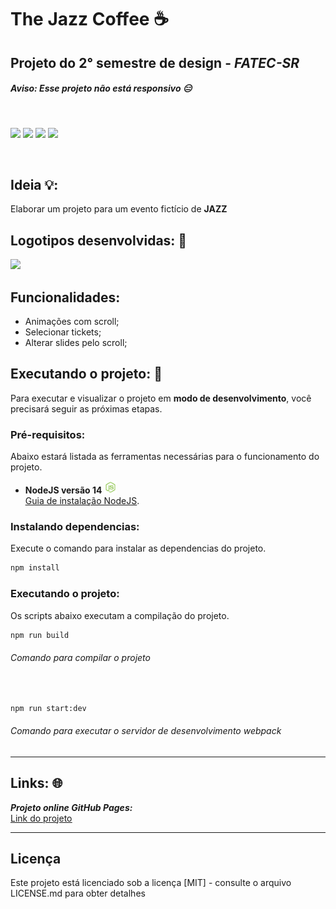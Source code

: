 # The Jazz Coffee ☕
## Projeto do 2° semestre de design - ***FATEC-SR***

##### Aviso: Esse projeto não está responsivo 😑

<br>
<p float="left">
 <img src="https://img.shields.io/badge/SASS-hotpink.svg?style=for-the-badge&logo=SASS&logoColor=white">
 <img src="https://img.shields.io/badge/JavaScript-F7DF1E?style=for-the-badge&logo=javascript&logoColor=black">
 <img src="https://img.shields.io/badge/webpack-%238DD6F9.svg?style=for-the-badge&logo=webpack&logoColor=black">
 <img src="https://img.shields.io/badge/green%20sock-88CE02?style=for-the-badge&logo=greensock&logoColor=white">
</p>
<br>

## Ideia 💡:
Elaborar um projeto para um evento fictício de **JAZZ**

## Logotipos desenvolvidas: 🌟
<img src="https://caioliveira277.github.io/the_jazz_coffee/public/assets/images/logotipos.svg">

## Funcionalidades:
- Animações com scroll;
- Selecionar tickets;
- Alterar slides pelo scroll;

## Executando o projeto: 🚀
Para executar e visualizar o projeto em **modo de desenvolvimento**, você precisará seguir as próximas etapas.

### Pré-requisitos:
Abaixo estará listada as ferramentas necessárias para o funcionamento do projeto.
- **NodeJS versão 14** <img src="https://raw.githubusercontent.com/PKief/vscode-material-icon-theme/main/icons/nodejs.svg" height="20" /><br>
  [<ins>Guia de instalação NodeJS</ins>](https://nodejs.org/en/).
  
### Instalando dependencias:
Execute o comando para instalar as dependencias do projeto.
   ```sh
   npm install
   ```  
  
### Executando o projeto:
Os scripts abaixo executam a compilação do projeto.
   ```sh
   npm run build
   ```
   ###### Comando para compilar o projeto
   
   <br>
   
   ```sh
   npm run start:dev
   ```
   ###### Comando para executar o servidor de desenvolvimento webpack

---
## Links: 🌐
***Projeto online GitHub Pages:***<br>
[<ins>Link do projeto</ins>](https://caioliveira277.github.io/the_jazz_coffee/)

---
## Licença
Este projeto está licenciado sob a licença [MIT] - consulte o arquivo LICENSE.md para obter detalhes
